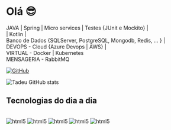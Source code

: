 # Olá 😎



JAVA | Spring | Micro services | Testes {JUnit e Mockito} |<br>
| Kotlin | <br>
Banco de Dados {SQLServer, PostgreSQL, Mongodb, Redis, … } | <br>
DEVOPS - Cloud {Azure Devops | AWS} | <br>
VIRTUAL - Docker | Kubernetes <br>
MENSAGERIA - RabbitMQ<br>




[![GitHub](https://img.shields.io/badge/GitHub-100000?style=for-the-badge&logo=github&logoColor=whit)](https://github.com/TadeuFilho)



![Tadeu GitHub stats](https://github-readme-stats.vercel.app/api?username=TadeuFilho&show_icons=true&theme=dracula)



## Tecnologias do dia a dia



<div style="display: inline-block"><br/>
<img alt="html5" src="https://img.shields.io/badge/Java-ED8B00?style=for-the-badge&logo=java&logoColor=white">
<img alt="html5" src="https://img.shields.io/badge/Spring-6DB33F?style=for-the-badge&logo=spring&logoColor=white">
<img alt="html5" src="https://img.shields.io/badge/Microsoft_Azure-0089D6?style=for-the-badge&logo=microsoft-azure&logoColor=white">
<img alt="html5" src="https://img.shields.io/badge/Dart-0175C2?style=for-the-badge&logo=dart&logoColor=white">
<img alt="html5" src="https://img.shields.io/badge/MongoDB-4EA94B?style=for-the-badge&logo=mongodb&logoColor=white">
</div>